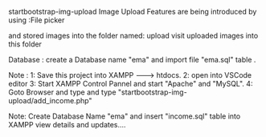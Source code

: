 startbootstrap-img-upload
Image Upload Features are being introduced by using :File picker 

and stored images into the folder named: upload 
visit uploaded images into this folder

Database : create a Database name "ema"  and import file "ema.sql" table .

Note : 
1: Save this project into XAMPP ---> htdocs.
2: open into VSCode editor 
3: Start XAMPP Control Pannel and start "Apache" and "MySQL".
4: Goto Browser and type and type "startbootstrap-img-upload/add_income.php"

Note: Create Database Name "ema" and insert "income.sql" table into XAMPP view details and updates....
